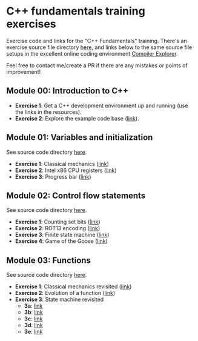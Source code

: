 # C++ fundamentals training exercises

Exercise code and links for the "C++ Fundamentals" training.
There's an exercise source file directory [here](code/), and links below to the same source file setups in the excellent online coding environment [Compiler Explorer](https://www.godbolt.org/).

Feel free to contact me/create a PR if there are any mistakes or points of improvement!

## Module 00: Introduction to C++

- **Exercise 1**: Get a C++ development environment up and running (use the links in the resources).
- **Exercise 2**: Explore the example code base ([link](https://github.com/krisvanrens/master-mind)).

## Module 01: Variables and initialization

See source code directory [here](code/module_01/).

- **Exercise 1**: Classical mechanics ([link](https://www.godbolt.org/z/sKh7cna4v))
- **Exercise 2**: Intel x86 CPU registers ([link](https://www.godbolt.org/z/78Enn377o))
- **Exercise 3**: Progress bar ([link](https://www.godbolt.org/z/vbn4Pzx56))

## Module 02: Control flow statements

See source code directory [here](code/module_02/).

- **Exercise 1**: Counting set bits ([link](https://www.godbolt.org/z/osEvaWe81))
- **Exercise 2**: ROT13 encoding ([link](https://www.godbolt.org/z/EexWGshsn))
- **Exercise 3**: Finite state machine ([link](https://www.godbolt.org/z/e54xcf94d))
- **Exercise 4**: Game of the Goose ([link](https://www.godbolt.org/z/s9dPK9nYj))

## Module 03: Functions

See source code directory [here](code/module_03/).

- **Exercise 1**: Classical mechanics revisited ([link](https://www.godbolt.org/z/djd94oqf7))
- **Exercise 2**: Evolution of a function ([link](https://www.godbolt.org/z/q3x96ExzK))
- **Exercise 3**: State machine revisited
  - **3a**: [link](https://www.godbolt.org/z/czrdMz5h5)
  - **3b**: [link](https://www.godbolt.org/z/Wb7KxaWfr)
  - **3c**: [link](https://www.godbolt.org/z/9xjMjjT89)
  - **3d**: [link](https://www.godbolt.org/z/MME1vaqdx)
  - **3e**: [link](https://www.godbolt.org/z/bj15cP33z)
